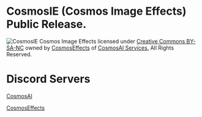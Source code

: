 # CosmosIE (Cosmos Image Effects) Public Release.
![CosmosIE](https://media.discordapp.net/attachments/1058436364296781914/1058437313300009100/CosmosImageEffectLOGO.png)
Cosmos Image Effects licensed under [Creative Commons BY-SA-NC](https://github.com/ToxicedIsOnTheLand/CosmosIE/blob/main/LICENSE) owned by [CosmosEffects](https://cosmosai.net/ie/) of [CosmosAI Services.](https://cosmosai.net/cube/) All Rights Reserved.
# Discord Servers
[CosmosAI](https://cosmosai.net/ie/discord)

[CosmosEffects](https://cosmosai.net/cube/discord)

